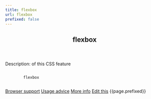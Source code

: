 ```yaml
---
title: flexbox
url: flexbox
prefixed: false
---
```


<article id="flexbox" class="feature prefix-{{page.prefixed}}">
	<header class="feature__header">
		<h2>flexbox</h2>
	</header>
	<p class="feature__description">
		Description: of this CSS feature
	</p>
	<pre class="feature__code"><code>
		flexbox
	</code></pre>
	<footer class="feature__footer">
		<a href="http://caniuse.com/flexbox">Browser support</a> 
		<a href="http://html5please.com/#flexbox">Usage advice</a> 
		<a href="http://www.css3files.com/flexbox">More info</a> 
		<a href="https://github.com/davidhund/shouldiprefix/blob/master/_posts/{{page.date | date: "%Y-%m-%d"}}-{{page.title}}.md">Edit this</a> 
		<span class="feature__prefix">{{page.prefixed}}</span>
	</footer>
</article>

